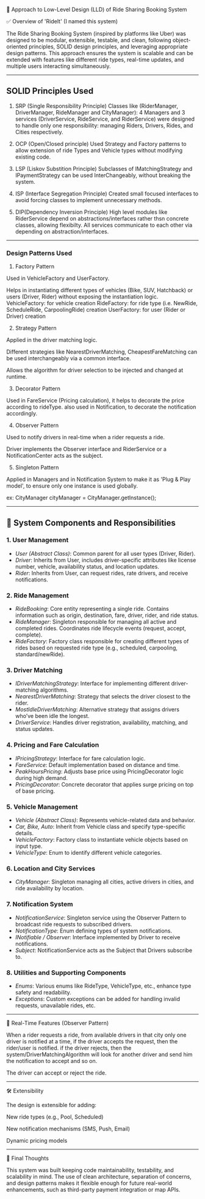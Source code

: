 🧠 Approach to Low-Level Design (LLD) of Ride Sharing Booking System

✅ Overview of 'RideIt' (I named this system)

The Ride Sharing Booking System (inspired by platforms like Uber) was designed to be modular, extensible, testable, and clean, following object-oriented principles, SOLID design principles, and leveraging appropriate design patterns. This approach ensures the system is scalable and can be extended with features like different ride types, real-time updates, and multiple users interacting simultaneously.


---

## SOLID Principles Used
1. SRP (Single Responsibility Principle)
Classes like (RiderManager, DriverManager, RideManager and CityManager): 4 Managers and 3 services (DriverService, RideService, and RiderService) were designed to handle only one responsibility: managing Riders, Drivers, Rides, and Cities respectively.

2. OCP (Open/Closed principle)
Used Strategy and Factory patterns to allow extension of ride Types and Vehicle types without modifying existing code.

3. LSP (Liskov Substition Principle)
Subclasses of IMatchingStrategy and IPaymentStrategy can be used InterChangeably, without breaking the system.

4. ISP (Interface Segregation Principle)
Created small focused interfaces to avoid forcing classes to implement unnecessary methods.

5. DIP(Dependency Inversion Principle)
High level modules like RiderService depend on abstractions/interfaces rather thsn concrete classes, allowing flexibilty. All services communicate to each other via depending on abstraction/interfaces.
---

### Design Patterns Used

1. Factory Pattern

Used in VehicleFactory and UserFactory.

Helps in instantiating different types of vehicles (Bike, SUV, Hatchback) or users (Driver, Rider) without exposing the instantiation logic.
    VehicleFactory: for vehicle creation
    RideFactory: for ride type (i.e. NewRide, ScheduleRide, CarpoolingRide) creation
    UserFactory: for user (Rider or Driver) creation 

2. Strategy Pattern

Applied in the driver matching logic.

Different strategies like NearestDriverMatching, CheapestFareMatching can be used interchangeably via a common interface.

Allows the algorithm for driver selection to be injected and changed at runtime.


3. Decorator Pattern

Used in FareService (Pricing calculation), it helps to decorate the price according to rideType.
also used in Notification, to decorate the notification accordingly.


4. Observer Pattern

Used to notify drivers in real-time when a rider requests a ride.

Driver implements the Observer interface and RiderService or a NotificationCenter acts as the subject.


5. Singleton Pattern

Applied in Managers and in Notification System to make it as 'Plug & Play model', to ensure only one instance is used globally.


ex: CityManager cityManager = CityManager.getInstance();


---

## 🧩 System Components and Responsibilities

### 1. User Management
- *User (Abstract Class)*: Common parent for all user types (Driver, Rider).
- *Driver*: Inherits from User, includes driver-specific attributes like license number, vehicle, availability status, and location updates.
- *Rider*: Inherits from User, can request rides, rate drivers, and receive notifications.

### 2. Ride Management
- *RideBooking*: Core entity representing a single ride. Contains information such as origin, destination, fare, driver, rider, and ride status.
- *RideManager*: Singleton responsible for managing all active and completed rides. Coordinates ride lifecycle events (request, accept, complete).
- *RideFactory*: Factory class responsible for creating different types of rides based on requested ride type (e.g., scheduled, carpooling, standard/newRide).

### 3. Driver Matching
- *IDriverMatchingStrategy*: Interface for implementing different driver-matching algorithms.
- *NearestDriverMatching*: Strategy that selects the driver closest to the rider.
- *MostIdleDriverMatching*: Alternative strategy that assigns drivers who’ve been idle the longest.
- *DriverService*: Handles driver registration, availability, matching, and status updates.

### 4. Pricing and Fare Calculation
- *IPricingStrategy*: Interface for fare calculation logic.
- *FareService*: Default implementation based on distance and time.
- *PeakHoursPricing*: Adjusts base price using PricingDecorator logic during high demand.
- *PricingDecorator*: Concrete decorator that applies surge pricing on top of base pricing.

### 5. Vehicle Management
- *Vehicle (Abstract Class)*: Represents vehicle-related data and behavior.
- *Car, Bike, Auto*: Inherit from Vehicle class and specify type-specific details.
- *VehicleFactory*: Factory class to instantiate vehicle objects based on input type.
- *VehicleType*: Enum to identify different vehicle categories.

### 6. Location and City Services
- *CityManager*: Singleton managing all cities, active drivers in cities, and ride availability by location.

### 7. Notification System
- *NotificationService*: Singleton service using the Observer Pattern to broadcast ride requests to subscribed drivers.
- *NotificationType*: Enum defining types of system notifications.
- *INotifiable / Observer*: Interface implemented by Driver to receive notifications.
- *Subject*: NotificationService acts as the Subject that Drivers subscribe to.

### 8. Utilities and Supporting Components
- *Enums*: Various enums like RideType, VehicleType, etc., enhance type safety and readability.
- *Exceptions*: Custom exceptions can be added for handling invalid requests, unavailable rides, etc.

---

🔔 Real-Time Features (Observer Pattern)

When a rider requests a ride, from available drivers in that city only one driver is notified at a time, if the driver accepts the request, then the rider/user is notified.
if the driver rejects, then the system/DriverMatchingAlgorithm will look for another driver and send him the notification to accept and so on.

The driver can accept or reject the ride.

---

🛠 Extensibility

The design is extensible for adding:

New ride types (e.g., Pool, Scheduled)

New notification mechanisms (SMS, Push, Email)

Dynamic pricing models



---

📌 Final Thoughts

This system was built keeping code maintainability, testability, and scalability in mind. The use of clean architecture, separation of concerns, and design patterns makes it flexible enough for future real-world enhancements, such as third-party payment integration or map APIs.
